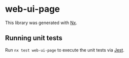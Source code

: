 # web-ui-page

This library was generated with [Nx](https://nx.dev).

## Running unit tests

Run `nx test web-ui-page` to execute the unit tests via [Jest](https://jestjs.io).
